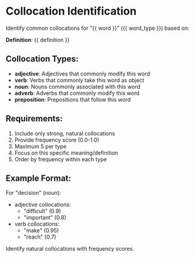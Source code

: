 # Collocation Identification

Identify common collocations for "{{ word }}" ({{ word_type }}) based on:

**Definition**: {{ definition }}

## Collocation Types:
- **adjective**: Adjectives that commonly modify this word
- **verb**: Verbs that commonly take this word as object
- **noun**: Nouns commonly associated with this word
- **adverb**: Adverbs that commonly modify this word
- **preposition**: Prepositions that follow this word

## Requirements:
1. Include only strong, natural collocations
2. Provide frequency score (0.0-1.0)
3. Maximum 5 per type
4. Focus on this specific meaning/definition
5. Order by frequency within each type

## Example Format:
For "decision" (noun):
- adjective collocations:
  - "difficult" (0.9)
  - "important" (0.8)
- verb collocations:
  - "make" (0.95)
  - "reach" (0.7)

Identify natural collocations with frequency scores.